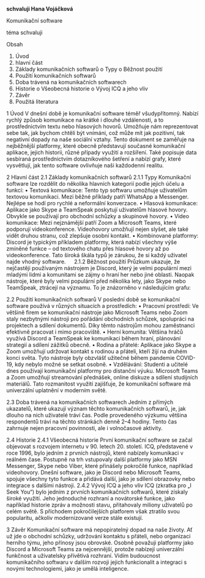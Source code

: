 
**schvaluji Hana Vojáčková**


Komunikační software

téma schvaluji

Obsah
1.	Úvod
2.	hlavní část
  1.	Základy komunikačních softwarů
    o	Typy
    o	Běžnost použití
  2.	Použití komunikačních softwarů
  3.	Doba trávená na komunikačních softwarech
  4.	Historie
    o	Všeobecná historie
    o	Vývoj ICQ a jeho vliv
3.	Závěr
4.	Použitá literatura


1	Úvod
V dnešní době je komunikační software téměř všudypřítomný. Nabízí rychlý způsob komunikace na krátké i dlouhé vzdálenosti, a to prostřednictvím textu nebo hlasových hovorů. Umožňuje nám reprezentovat sebe tak, jak bychom chtěli být vnímáni, což může mít jak pozitivní, tak negativní dopady na naše sociální vztahy. Tento dokument se zaměřuje na nejběžnější platformy, které obecně představují současné komunikační aplikace, jejich historii, různé případy využití a rozšíření. Také popisuje data sesbíraná prostřednictvím dotazníkového šetření a nabízí grafy, které vysvětlují, jak tento software ovlivňuje naši každodenní realitu.

2	Hlavní část
 2.1	Základy komunikačních softwarů
  2.1.1	Typy
Komunikační software lze rozdělit do několika hlavních kategorií podle jejich účelu a funkcí:
•	Textová komunikace:
Tento typ softwaru umožňuje uživatelům textovou komunikaci. Mezi běžné příklady patří WhatsApp a Messenger. Nejlépe se hodí pro rychlé a neformální konverzace.
•	Hlasová komunikace:
Aplikace jako Skype a TeamSpeak poskytují uživatelům hlasové hovory. Obvykle se používají pro obchodní schůzky a skupinové hovory.
•	Video komunikace:
Mezi nejznámější patří Zoom a Microsoft Teams, které podporují videokonference. Videohovory umožňují nejen slyšet, ale také vidět druhou stranu, což zlepšuje osobní kontakt.
•	Kombinované platformy:
Discord je typickým příkladem platformy, která nabízí všechny výše zmíněné funkce – od textového chatu přes hlasové hovory až po videokonference.
Tato široká škála typů je zárukou, že si každý uživatel najde vhodný software.
 
  2.1.2	Běžnost použití
Průzkum ukazuje, že nejčastěji používaným nástrojem je Discord, který je velmi populární mezi mladými lidmi a komunitami se zájmy o hraní her nebo jiné oblasti. Naopak nástroje, které byly velmi populární před několika lety, jako Skype nebo TeamSpeak, ztrácejí na významu. To je znázorněno v následujícím grafu: 

 2.2	Použití komunikačních softwarů
V poslední době se komunikační software používá v různých situacích a prostředích:
•	Pracovní prostředí:
Ve většině firem se komunikační nástroje jako Microsoft Teams nebo Zoom staly nezbytnými nástroji pro pořádání obchodních schůzek, spolupráci na projektech a sdílení dokumentů. Díky těmto nástrojům mohou zaměstnanci efektivně pracovat i mimo pracoviště.
•	Herní komunita:
Většina hráčů využívá Discord a TeamSpeak ke komunikaci během hraní, plánování strategií a sdílení zážitků obecně.
•	Rodina a přátelé:
Aplikace jako Skype a Zoom umožňují udržovat kontakt s rodinou a přáteli, kteří žijí na druhém konci světa. Tyto nástroje byly obzvlášť užitečné během pandemie COVID-19, kdy nebylo možné se setkat osobně.
•	Vzdělávání:
Studenti a učitelé dnes používají komunikační platformy pro distanční výuku. Microsoft Teams a Zoom umožňují streamování přednášek, online diskuze a sdílení studijních materiálů.
Tato rozmanitost využití zajišťuje, že komunikační software má univerzální uplatnění v moderním světě.

 2.3	Doba trávená na komunikačních softwarech
Jedním z přímých ukazatelů, které ukazují význam těchto komunikačních softwarů, je, jak dlouho na nich uživatelé tráví čas. Podle provedeného výzkumu většina respondentů tráví na těchto stránkách denně 2–4 hodiny. Tento čas zahrnuje nejen pracovní povinnosti, ale i volnočasové aktivity. 

 2.4	Historie
  2.4.1	Všeobecná historie
První komunikační software se začal objevovat s rozvojem internetu v 90. letech 20. století. ICQ, představené v roce 1996, bylo jedním z prvních nástrojů, které nabízely komunikaci v reálném čase. Postupně na trh vstupovaly další platformy jako MSN Messenger, Skype nebo Viber, které přinášely pokročilé funkce, například videohovory. Dnešní software, jako je Discord nebo Microsoft Teams, spojuje všechny tyto funkce a přidává další, jako je sdílení obrazovky nebo integrace s dalšími nástroji. 
  2.4.2	Vývoj ICQ a jeho vliv
ICQ (zkratka pro „I Seek You“) bylo jedním z prvních komunikačních softwarů, které získaly široké využití. Jeho jednoduché rozhraní a novátorské funkce, jako například historie zpráv a možnosti stavu, přitahovaly miliony uživatelů po celém světě. S příchodem pokročilejších platforem však ztratilo svou popularitu, ačkoliv modernizované verze stále existují. 

3    Závěr
Komunikační software má nepopiratelný dopad na naše životy. Ať už jde o obchodní schůzky, udržování kontaktu s přáteli, nebo organizaci herního týmu, jeho přínosy jsou obrovské. Osobně považuji platformy jako Discord a Microsoft Teams za nejcennější, protože nabízejí univerzální funkčnost a uživatelsky přívětivá rozhraní. Vidím budoucnost komunikačního softwaru v dalším rozvoji jejich funkcionalit a integraci s novými technologiemi, jako je umělá inteligence.

